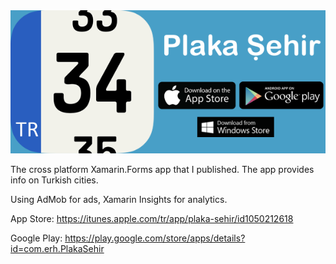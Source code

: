 <img src="https://raw.githubusercontent.com/erhanalankus/Plaka-Sehir-Xamarin.Forms-ios-android-winphone/master/PlakaPromo.png"/>


The cross platform Xamarin.Forms app that I published. The app provides info on Turkish cities.

Using AdMob for ads, Xamarin Insights for analytics.

App Store: https://itunes.apple.com/tr/app/plaka-sehir/id1050212618

Google Play: https://play.google.com/store/apps/details?id=com.erh.PlakaSehir
